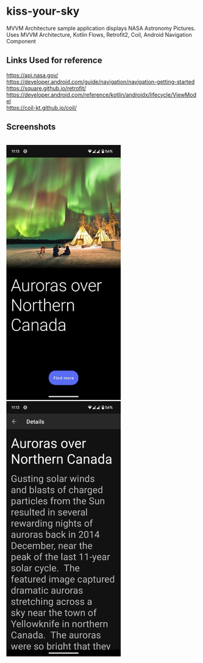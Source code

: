 # kiss-your-sky
MVVM Architecture sample application displays NASA Astronomy Pictures.
Uses MVVM Architecture, Kotlin Flows, Retrofit2, Coil, Android Navigation Component

<h2>Links Used for reference</h2>

https://api.nasa.gov/<br>
https://developer.android.com/guide/navigation/navigation-getting-started<br>
https://square.github.io/retrofit/<br>
https://developer.android.com/reference/kotlin/androidx/lifecycle/ViewModel<br>
https://coil-kt.github.io/coil/

<h2>Screenshots</h2><br><img src="https://github.com/goputtanz/kiss-your-sky/blob/master/images/home.jpg" width="300"/>  <img src="https://github.com/goputtanz/kiss-your-sky/blob/master/images/details.jpg" width="300"/>
